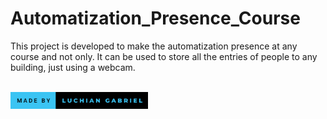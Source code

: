 # Automatization_Presence_Course
This project is developed to make the automatization presence at any course and not only. It can be used to store all the entries of people to any building, just using a webcam.
<br><br>

 <img src="badge.svg" width= "220"/>
 
 